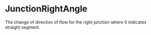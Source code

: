 JunctionRightAngle
==================

The change of direction of flow for the right junction where 0 indicates straight segment.
